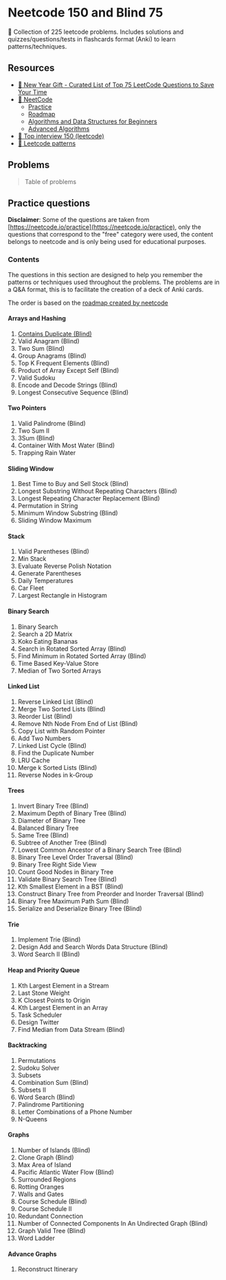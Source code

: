 # Neetcode 150 and Blind 75

📘 Collection of 225 leetcode problems. Includes solutions and quizzes/questions/tests in flashcards format (Anki) to learn patterns/techniques.

## Resources

- [🎁 New Year Gift - Curated List of Top 75 LeetCode Questions to Save Your Time](https://www.teamblind.com/post/New-Year-Gift---Curated-List-of-Top-75-LeetCode-Questions-to-Save-Your-Time-OaM1orEU)
- [🚀 NeetCode](https://neetcode.io/)
  - [Practice](https://neetcode.io/practice)
  - [Roadmap](https://neetcode.io/roadmap)
  - [Algorithms and Data Structures for Beginners](https://neetcode.io/courses/dsa-for-beginners/13)
  - [Advanced Algorithms](https://neetcode.io/courses/advanced-algorithms/0)
- [🥇 Top interview 150 (leetcode)](https://leetcode.com/studyplan/top-interview-150/)
- [🧩 Leetcode patterns](https://seanprashad.com/leetcode-patterns/)

## Problems

> Table of problems

## Practice questions

**Disclaimer**: Some of the questions are taken from [https://neetcode.io/practice](https://neetcode.io/practice), only the questions that correspond to the "free" category were used, the content belongs to neetcode and is only being used for educational purposes.

### Contents

The questions in this section are designed to help you remember the patterns or techniques used throughout the problems. The problems are in a Q&A format, this is to facilitate the creation of a deck of Anki cards.

The order is based on the [roadmap created by neetcode](https://neetcode.io/roadmap)

#### Arrays and Hashing

1. [Contains Duplicate (Blind)](./Arrays-and-Hashing/Easy/Contains-Duplicate/README.md)
2. Valid Anagram (Blind)
3. Two Sum (Blind)
4. Group Anagrams (Blind)
5. Top K Frequent Elements (Blind)
6. Product of Array Except Self (Blind)
7. Valid Sudoku
8. Encode and Decode Strings (Blind)
9. Longest Consecutive Sequence (Blind)

#### Two Pointers

1. Valid Palindrome (Blind)
2. Two Sum II
3. 3Sum (Blind)
4. Container With Most Water (Blind)
5. Trapping Rain Water

#### Sliding Window

1. Best Time to Buy and Sell Stock (Blind)
2. Longest Substring Without Repeating Characters (Blind)
3. Longest Repeating Character Replacement (Blind)
4. Permutation in String
5. Minimum Window Substring (Blind)
6. Sliding Window Maximum

#### Stack

1. Valid Parentheses (Blind)
2. Min Stack
3. Evaluate Reverse Polish Notation
4. Generate Parentheses
5. Daily Temperatures
6. Car Fleet
7. Largest Rectangle in Histogram

#### Binary Search

1. Binary Search
2. Search a 2D Matrix
3. Koko Eating Bananas
4. Search in Rotated Sorted Array (Blind)
5. Find Minimum in Rotated Sorted Array (Blind)
6. Time Based Key-Value Store
7. Median of Two Sorted Arrays

#### Linked List

1. Reverse Linked List (Blind)
2. Merge Two Sorted Lists (Blind)
3. Reorder List (Blind)
4. Remove Nth Node From End of List (Blind)
5. Copy List with Random Pointer
6. Add Two Numbers
7. Linked List Cycle (Blind)
8. Find the Duplicate Number
9. LRU Cache
10. Merge k Sorted Lists (Blind)
11. Reverse Nodes in k-Group

#### Trees

1. Invert Binary Tree (Blind)
2. Maximum Depth of Binary Tree (Blind)
3. Diameter of Binary Tree
4. Balanced Binary Tree
5. Same Tree (Blind)
6. Subtree of Another Tree (Blind)
7. Lowest Common Ancestor of a Binary Search Tree (Blind)
8. Binary Tree Level Order Traversal (Blind)
9. Binary Tree Right Side View
10. Count Good Nodes in Binary Tree
11. Validate Binary Search Tree (Blind)
12. Kth Smallest Element in a BST (Blind)
13. Construct Binary Tree from Preorder and Inorder Traversal (Blind)
14. Binary Tree Maximum Path Sum (Blind)
15. Serialize and Deserialize Binary Tree (Blind)

#### Trie

1. Implement Trie (Blind)
2. Design Add and Search Words Data Structure (Blind)
3. Word Search II (Blind)

#### Heap and Priority Queue

1. Kth Largest Element in a Stream
2. Last Stone Weight
3. K Closest Points to Origin
4. Kth Largest Element in an Array
5. Task Scheduler
6. Design Twitter
7. Find Median from Data Stream (Blind)

#### Backtracking

1. Permutations
2. Sudoku Solver
3. Subsets
4. Combination Sum (Blind)
5. Subsets II
6. Word Search (Blind)
7. Palindrome Partitioning
8. Letter Combinations of a Phone Number
9. N-Queens

#### Graphs

1. Number of Islands (Blind)
2. Clone Graph (Blind)
3. Max Area of Island
4. Pacific Atlantic Water Flow (Blind)
5. Surrounded Regions
6. Rotting Oranges
7. Walls and Gates
8. Course Schedule (Blind)
9. Course Schedule II
10. Redundant Connection
11. Number of Connected Components In An Undirected Graph (Blind)
12. Graph Valid Tree (Blind)
13. Word Ladder

#### Advance Graphs

1. Reconstruct Itinerary
